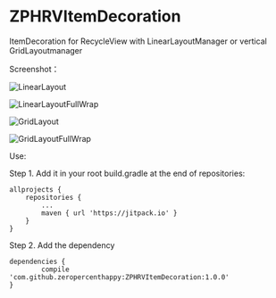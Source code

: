 # ZPHRVItemDecoration
ItemDecoration for RecycleView with LinearLayoutManager or vertical GridLayoutmanager

Screenshot：

![LinearLayout](https://github.com/zeropercenthappy/ZPHRVItemDecoration/blob/master/screenshots/device-2017-12-27-100128.png)

![LinearLayoutFullWrap](https://github.com/zeropercenthappy/ZPHRVItemDecoration/blob/master/screenshots/device-2017-12-27-100205.png)

![GridLayout](https://github.com/zeropercenthappy/ZPHRVItemDecoration/blob/master/screenshots/device-2017-12-27-100219.png)

![GridLayoutFullWrap](https://github.com/zeropercenthappy/ZPHRVItemDecoration/blob/master/screenshots/device-2017-12-27-100232.png)

Use:

Step 1. Add it in your root build.gradle at the end of repositories:

	allprojects {
		repositories {
			...
			maven { url 'https://jitpack.io' }
		}
	}

Step 2. Add the dependency

	dependencies {
	        compile 'com.github.zeropercenthappy:ZPHRVItemDecoration:1.0.0'
	}

